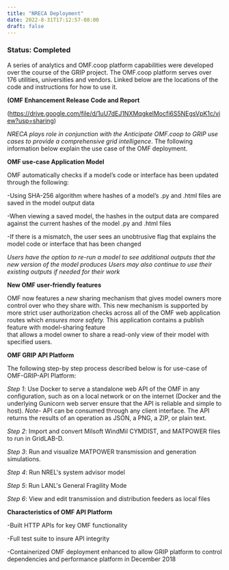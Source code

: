 ```yaml
---
title: "NRECA Deployment"
date: 2022-8-31T17:12:57-08:00
draft: false
---
```

### Status: Completed 

A series of analytics and OMF.coop platform capabilities were developed over the course of the GRIP project. The OMF.coop platform serves over 176 utilities, universities and vendors. Linked below are the locations of the code and instructions for how to use it.

**(OMF Enhancement Release Code and Report**

(https://drive.google.com/file/d/1uU7dEJ1NXMqgkelMocfi6S5NEgsVpK1c/view?usp=sharing)

*NRECA plays role in conjunction with the Anticipate OMF.coop to GRIP use cases to provide a comprehensive grid intelligence*. The following information below explain the use case of the OMF deployment.

**OMF use-case Application Model**

OMF automatically checks if a model’s code or interface has been updated through the following:

-Using SHA-256 algorithm where hashes of a model’s .py  and .html files are saved in the model output data

-When viewing a saved model, the hashes in the output data are compared against the current hashes of the model .py and .html files

-If there is a mismatch, the user sees an unobtrusive flag that explains the model code or interface that has been changed

*Users have the option to re-run a model to see additional outputs that the new version of the model produces*
*Users may also continue to use their existing outputs if needed for their work*

**New OMF user-friendly features**

OMF now features a *new* sharing mechanism that gives model owners more control over who they share with. This new mechanism is supported by more strict user authorization checks across all of the OMF web application routes which *ensures more safety.* This application contains a publish feature with model-sharing feature  
that allows a model owner to share a read-only view of their model with specified users.

**OMF GRIP API Platform**

The following  step-by step process described below is for use-case of OMF-GRIP-API Platform:

  *Step 1*: Use Docker to serve a standalone web API of the OMF in any configuration, such as on a local network or on the internet (Docker and the underlying Gunicorn web server ensure that the API is reliable and simple to host). *Note*-  API can be consumed through any client interface. The API returns the results of an operation as JSON, a PNG, a ZIP, or plain text.

  *Step 2*:  Import and convert Milsoft WindMil CYMDIST, and MATPOWER files to run in GridLAB-D.

  *Step 3*: Run and visualize MATPOWER transmission and generation simulations.

  *Step 4*: Run NREL's system advisor model

  *Step 5*: Run LANL's General Fragility Mode

  *Step 6*: View and edit transmission and distribution feeders as local files

  **Characteristics of OMF API Platform**

-Built HTTP APIs for key OMF functionality

-Full test suite to insure API integrity

-Containerized OMF deployment enhanced to allow GRIP platform to control dependencies and performance platform in December 2018
